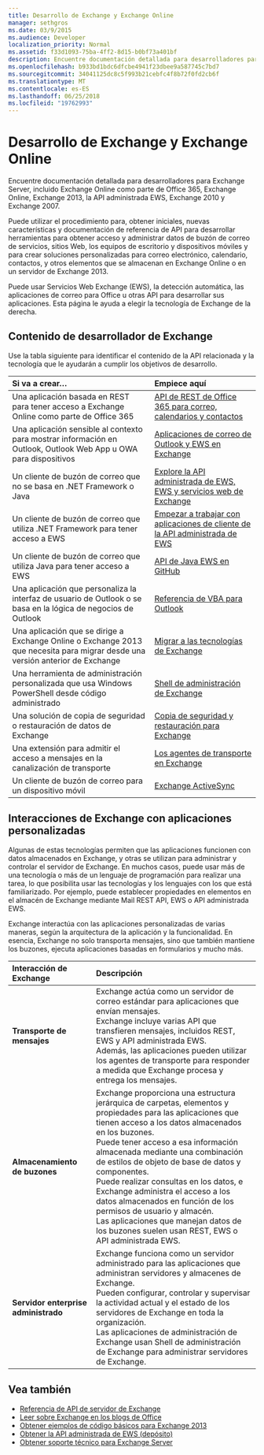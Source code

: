 ```yaml
---
title: Desarrollo de Exchange y Exchange Online
manager: sethgros
ms.date: 03/9/2015
ms.audience: Developer
localization_priority: Normal
ms.assetid: f33d1093-75ba-4ff2-8d15-b0bf73a401bf
description: Encuentre documentación detallada para desarrolladores para Exchange Server, incluido Exchange Online como parte de Office 365, Exchange Online, Exchange 2013, la API administrada EWS, Exchange 2010 y Exchange 2007.
ms.openlocfilehash: b933bd1bdc6dfcbe4941f23dbee9a587745c7bd7
ms.sourcegitcommit: 34041125dc8c5f993b21cebfc4f8b72f0fd2cb6f
ms.translationtype: MT
ms.contentlocale: es-ES
ms.lasthandoff: 06/25/2018
ms.locfileid: "19762993"
---
```

# <a name="exchange-online-and-exchange-development"></a>Desarrollo de Exchange y Exchange Online

Encuentre documentación detallada para desarrolladores para Exchange Server, incluido Exchange Online como parte de Office 365, Exchange Online, Exchange 2013, la API administrada EWS, Exchange 2010 y Exchange 2007. 

Puede utilizar el procedimiento para, obtener iniciales, nuevas características y documentación de referencia de API para desarrollar herramientas para obtener acceso y administrar datos de buzón de correo de servicios, sitios Web, los equipos de escritorio y dispositivos móviles y para crear soluciones personalizadas para correo electrónico, calendario, contactos, y otros elementos que se almacenan en Exchange Online o en un servidor de Exchange 2013. 

Puede usar Servicios Web Exchange (EWS), la detección automática, las aplicaciones de correo para Office u otras API para desarrollar sus aplicaciones. Esta página le ayuda a elegir la tecnología de Exchange de la derecha.

## <a name="exchange-developer-content"></a>Contenido de desarrollador de Exchange  

Use la tabla siguiente para identificar el contenido de la API relacionada y la tecnología que le ayudarán a cumplir los objetivos de desarrollo.  
  
|Si va a crear…|Empiece aquí|
|:-----|:-----|
|Una aplicación basada en REST para tener acceso a Exchange Online como parte de Office 365|[API de REST de Office 365 para correo, calendarios y contactos](exchange-web-services/office-365-rest-apis-for-mail-calendars-and-contacts.md) |
|Una aplicación sensible al contexto para mostrar información en Outlook, Outlook Web App u OWA para dispositivos |[Aplicaciones de correo de Outlook y EWS en Exchange](exchange-web-services/mail-apps-for-outlook-and-ews-in-exchange.md) |
|Un cliente de buzón de correo que no se basa en .NET Framework o Java |[Explore la API administrada de EWS, EWS y servicios web de Exchange](exchange-web-services/explore-the-ews-managed-api-ews-and-web-services-in-exchange.md) |
|Un cliente de buzón de correo que utiliza .NET Framework para tener acceso a EWS |[Empezar a trabajar con aplicaciones de cliente de la API administrada de EWS](exchange-web-services/get-started-with-ews-managed-api-client-applications.md) |
|Un cliente de buzón de correo que utiliza Java para tener acceso a EWS |[API de Java EWS en GitHub](https://github.com/OfficeDev/ews-java-api) |
|Una aplicación que personaliza la interfaz de usuario de Outlook o se basa en la lógica de negocios de Outlook  |[Referencia de VBA para Outlook](https://msdn.microsoft.com/en-us/VBA/VBA-Outlook) |
|Una aplicación que se dirige a Exchange Online o Exchange 2013 que necesita para migrar desde una versión anterior de Exchange  |[Migrar a las tecnologías de Exchange](migrating-to-exchange-online-and-exchange-2013-technologies.md) |
|Una herramienta de administración personalizada que usa Windows PowerShell desde código administrado   |[Shell de administración de Exchange](management/exchange-management-shell.md) |
|Una solución de copia de seguridad o restauración de datos de Exchange  |[Copia de seguridad y restauración para Exchange](backup-restore/backup-and-restore-for-exchange-2013.md) |
|Una extensión para admitir el acceso a mensajes en la canalización de transporte   |[Los agentes de transporte en Exchange](transport-agents/transport-agents-in-exchange-2013.md)  |
|Un cliente de buzón de correo para un dispositivo móvil   |[Exchange ActiveSync](https://technet.microsoft.com/en-us/library/aa998357.aspx) |
   
## <a name="exchange-interactions-with-custom-applications"></a>Interacciones de Exchange con aplicaciones personalizadas

Algunas de estas tecnologías permiten que las aplicaciones funcionen con datos almacenados en Exchange, y otras se utilizan para administrar y controlar el servidor de Exchange. En muchos casos, puede usar más de una tecnología o más de un lenguaje de programación para realizar una tarea, lo que posibilita usar las tecnologías y los lenguajes con los que está familiarizado. Por ejemplo, puede establecer propiedades en elementos en el almacén de Exchange mediante Mail REST API, EWS o API administrada EWS.
  
Exchange interactúa con las aplicaciones personalizadas de varias maneras, según la arquitectura de la aplicación y la funcionalidad. En esencia, Exchange no solo transporta mensajes, sino que también mantiene los buzones, ejecuta aplicaciones basadas en formularios y mucho más.

|Interacción de Exchange|Descripción|
|:-----|:-----|
|**Transporte de mensajes**|Exchange actúa como un servidor de correo estándar para aplicaciones que envían mensajes.<br/>Exchange incluye varias API que transfieren mensajes, incluidos REST, EWS y API administrada EWS.<br/>Además, las aplicaciones pueden utilizar los agentes de transporte para responder a medida que Exchange procesa y entrega los mensajes. |
|**Almacenamiento de buzones** |Exchange proporciona una estructura jerárquica de carpetas, elementos y propiedades para las aplicaciones que tienen acceso a los datos almacenados en los buzones.<br/>Puede tener acceso a esa información almacenada mediante una combinación de estilos de objeto de base de datos y componentes.<br/>Puede realizar consultas en los datos, e Exchange administra el acceso a los datos almacenados en función de los permisos de usuario y almacén.<br/>Las aplicaciones que manejan datos de los buzones suelen usan REST, EWS o API administrada EWS.|
|**Servidor enterprise administrado** |Exchange funciona como un servidor administrado para las aplicaciones que administran servidores y almacenes de Exchange.<br/>Pueden configurar, controlar y supervisar la actividad actual y el estado de los servidores de Exchange en toda la organización.<br/>Las aplicaciones de administración de Exchange usan Shell de administración de Exchange para administrar servidores de Exchange. |
   
## <a name="see-also"></a>Vea también

- [Referencia de API de servidor de Exchange](https://msdn.microsoft.com/en-us/library/dn186243(v=exchg.150).aspx)
- [Leer sobre Exchange en los blogs de Office](https://www.microsoft.com/en-us/microsoft-365/blog/) 
- [Obtener ejemplos de código básicos para Exchange 2013](https://code.msdn.microsoft.com/office/Exchange-2013-101-Code-3c38582c)
- [Obtener la API administrada de EWS (depósito)](https://github.com/OfficeDev/ews-managed-api/blob/master/README.md)
- [Obtener soporte técnico para Exchange Server](https://support.microsoft.com/en-us/getsupport?oaspworkflow=start_1.0.0.0&wf=0&wfname=productselection&gprid=730&x=13&y=7&st=1&wfxredirect=1&sd=gn&ccsid=635890984021344661&forceorigin=esmc)


